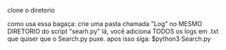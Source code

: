 clone o diretorio

como usa essa bagaça:
crie uma pasta chamada "Log" no MESMO DIRETORIO do script "searh.py"
lá, você adiciona TODOS os logs em .txt que quiser que o Search.py puxe.
apos isso siga:
$python3 Search.py
